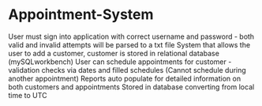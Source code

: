 # Appointment-System
User must sign into application with correct username and password - both valid and invalid attempts will be parsed to a txt file
System that allows the user to add a customer, customer is stored in relational database (mySQLworkbench) 
User can schedule appointments for customer - validation checks via dates and filled schedules (Cannot schedule during another appointment)
Reports auto populate for detailed information on both customers and appointments
Stored in database converting from local time to UTC
